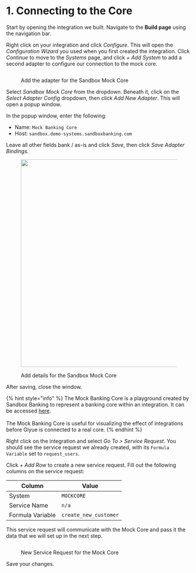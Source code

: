 # 1. Connecting to the Core

Start by opening the integration we built. Navigate to the **Build page** using the navigation bar.

Right click on your integration and click _Configure_. This will open the _Configuration Wizard_ you used when you first created the integration. Click _Continue_ to move to the _Systems_ page, and click _+ Add System_ to add a second adapter to configure our connection to the mock core.

<figure><img src="../../.gitbook/assets/Screenshot 2024-09-03 at 12.24.43 PM.png" alt=""><figcaption><p>Add the adapter for the Sandbox Mock Core</p></figcaption></figure>

Select _Sandbox Mock Core_ from the dropdown. Beneath it, click on the _Select Adapter Config_ dropdown, then click _Add New Adapter_. This will open a popup window.

In the popup window, enter the following:

* Name: `Mock Banking Core`
* Host: `sandbox.demo-systems.sandboxbanking.com`

Leave all other fields bank / as-is and click _Save_, then click _Save Adapter Bindings._&#x20;

<figure><img src="../../.gitbook/assets/Screenshot 2024-09-03 at 12.28.02 PM.png" alt="" width="563"><figcaption><p>Add details for the Sandbox Mock Core</p></figcaption></figure>

After saving, close the window.

{% hint style="info" %}
The Mock Banking Core is a playground created by Sandbox Banking to represent a banking core within an integration. It can be accessed [here](https://sandbox.demo-systems.sandboxbanking.com). \
\
The Mock Banking Core is useful for visualizing the effect of integrations before Glyue is connected to a real core.
{% endhint %}

Right click on the integration and select _Go To > Service Request_. You should see the service request we already created, with its `Formula Variable` set to `request_users`.&#x20;

Click _+ Add Row_ to create a new service request. Fill out the following columns on the service request:

| Column           | Value                 |
| ---------------- | --------------------- |
| System           | `MOCKCORE`            |
| Service Name     | `n/a`                 |
| Formula Variable | `create_new_customer` |

This service request will communicate with the Mock Core and pass it the data that we will set up in the next step.

<figure><img src="../../.gitbook/assets/Screenshot 2024-09-03 at 12.35.32 PM.png" alt=""><figcaption><p>New Service Request for the Mock Core</p></figcaption></figure>

Save your changes.
